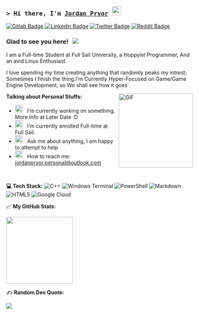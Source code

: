 <!-- List Of Websites-->
[linkedin]: https://www.linkedin.com/in/jordan-pryor/
[gitlab]: https://gitlab.com/jordan-pryor
[twitter]: https://twitter.com/PryorBytes
[reddit]: https://www.reddit.com/user/PryorBytes
[github]: https://github.com/jordan-pryor
[outlook]: mailto:jordanpryor.personal@outlook.com
[paypal]: https://paypal.me/fearcrossing

### <samp>&gt; Hi there, I'm <a href="https://twitter.com/PryorBytes" target="_blank">Jordan Pryor</a> <img src="https://media.giphy.com/media/hvRJCLFzcasrR4ia7z/giphy.gif" width="25"> </samp>

[![Gitlab Badge](https://img.shields.io/badge/gitlab-orange?style=flat-square&logo=gitlab&logoColor=white)][gitlab]
[![Linkedin Badge](https://img.shields.io/badge/-LinkedIn-0a66c2?style=flat-square&logo=Linkedin&logoColor=white)][linkedin]
[![Twitter Badge](https://img.shields.io/badge/-Twitter-000000?style=flat-square&logo=X&logoColor=white)][twitter]
[![Reddit Badge](https://img.shields.io/badge/-Reddit-ff4500?style=flat-square&logo=reddit&logoColor=white)][reddit]

### Glad to see you here! &nbsp; ![](https://visitor-badge.laobi.icu/badge?page_id=jordan-pryor)

I am a Full-time Student at Full Sail University, a Hoppyist Programmer, And an avid Linux Enthusiast.

I love spending my time creating anything that randomly peaks my intrest; Sometimes I finish the thing.I'm Currently Hyper-Focused on Game/Game Engine Development, so We shall see how it goes

<img align="right" alt="GIF" src="https://i.giphy.com/media/v1.Y2lkPTc5MGI3NjExcHg0cDNjeWljNGR6cjQ3ZHZ6d3VieDM2Znh5NnF6NzFycmxzbXA2dSZlcD12MV9pbnRlcm5hbF9naWZfYnlfaWQmY3Q9Zw/ejm8tkFonl8o8/giphy.gif" height="200" />

**Talking about Personal Stuffs:**

- <img src="https://github.com/Gapur/Gapur/blob/main/assets/developer.gif?raw=true" width="21" />&nbsp;&nbsp; I’m currently working on something. More Info at Later Date :D 
- <img src="https://github.com/Gapur/Gapur/blob/main/assets/lightning.gif?raw=true" width="21" />&nbsp;&nbsp; I’m currently enrolled Full-time at Full Sail.
- <img src="https://github.com/Gapur/Gapur/blob/main/assets/message.gif?raw=true" width="21" />&nbsp;&nbsp; Ask me about anything, I am happy to attempt to help
- <img src="https://github.com/Gapur/Gapur/blob/main/assets/letterbox.gif?raw=true" width="21" />&nbsp;&nbsp; How to reach me: [jordanpryor.personal@outlook.com][outlook]

</br>

**💻 Tech Stack:**
![C++](https://img.shields.io/badge/c++-%2300599C.svg?style=for-the-badge&logo=c%2B%2B&logoColor=white) ![Windows Terminal](https://img.shields.io/badge/Windows%20Terminal-%234D4D4D.svg?style=for-the-badge&logo=windows-terminal&logoColor=white) ![PowerShell](https://img.shields.io/badge/PowerShell-%235391FE.svg?style=for-the-badge&logo=powershell&logoColor=white) ![Markdown](https://img.shields.io/badge/markdown-%23000000.svg?style=for-the-badge&logo=markdown&logoColor=white) ![HTML5](https://img.shields.io/badge/html5-%23E34F26.svg?style=for-the-badge&logo=html5&logoColor=white) ![Google Cloud](https://img.shields.io/badge/GoogleCloud-%234285F4.svg?style=for-the-badge&logo=google-cloud&logoColor=white) 

📈 **My GitHub Stats:**

<p>
  <img height="180em" src="https://github-readme-stats.vercel.app/api?username=jordan-pryor&rank_icon=github&theme=catppuccin_mocha"/> 
</p>


✍️ **Random Dev Quote:**

![](https://quotes-github-readme.vercel.app/api?type=horizontal&theme=catppuccin_mocha)

